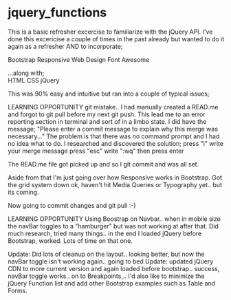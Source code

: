 # jquery_functions

This is a basic refresher excercise to familiarize with the jQuery API. I've done this excericise a couple of times in the past already but wanted to do it again as a refresher AND to incorporate;

Bootstrap
Responsive Web Design
Font Awesome

...along with;  
HTML
CSS
jQuery

This was 90% easy and intuitive but ran into a couple of typical issues; 

LEARNING OPPORTUNITY
git mistake.. I had manually created a READ.me and forgot to git pull before my next git push. This lead me to an error reporting section in terminal and sort of in a limbo state. I did have the message;
"Please enter a commit message to explain why this merge was necessary..."
The problem is that there was no command prompt and I had no idea what to do. I researched and discovered the solution; 
press "i"
write your merge message
press "esc"
write ":wq"
then press enter

The READ.me file got picked up and so I git commit and was all set. 

Aside from that I'm just going over how Responsive works in Bootstrap. Got the grid system down ok, haven't hit Media Queries or Typography yet.. but its coming. 

Now going to commit changes and git pull :-)

LEARNING OPPORTUNITY
Using Boostrap on Navbar.. when in mobile size the navBar toggles to a "hamburger" but was not working at after that. Did much research, tried many things.. in the end I loaded jQuery before Bootstrap, worked. Lots of time on that one. 

Update: Did lots of cleanup on the layout.. looking better, but now the navBar toggle isn't working again.. going to bed
Update: updated jQuery CDN to more current version and again loaded before bootstrap.. success, navBar toggle works.. on to Breakpoints,.. I'd also like to minimize the jQuery Function list and add other Bootstrap examples such as Table and Forms.
